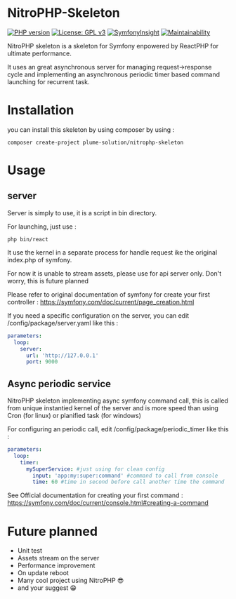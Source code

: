 # NitroPHP-Skeleton

[![PHP version](https://badge.fury.io/ph/alzundaz%2Fnitrophp-skeleton.svg)](https://badge.fury.io/ph/alzundaz%2Fnitrophp-skeleton)
[![License: GPL v3](https://img.shields.io/badge/License-GPLv3-blue.svg)](https://www.gnu.org/licenses/gpl-3.0)
[![SymfonyInsight](https://insight.symfony.com/projects/417d50c4-b1ea-465c-a0a4-6df0ef25f668/mini.svg)](https://insight.symfony.com/projects/417d50c4-b1ea-465c-a0a4-6df0ef25f668)
[![Maintainability](https://api.codeclimate.com/v1/badges/bbfc927ae160d900b9a3/maintainability)](https://codeclimate.com/github/Alzundaz/NitroPHP-Skeleton/maintainability)

NitroPHP skeleton is a skeleton for Symfony enpowered by ReactPHP for ultimate performance.

It uses an great asynchronous server for managing request->response cycle and implementing an asynchronous periodic timer based command launching for recurrent task.

Installation
=
you can install this skeleton by using composer by using :
```CMD
composer create-project plume-solution/nitrophp-skeleton
```
Usage
=
server
-
Server is simply to use, it is a script in bin directory.

For launching, just use : 
```CMD
php bin/react
``` 
It use the kernel in a separate process for handle request ike the original index.php of symfony.

For now it is unable to stream assets, please use for api server only. Don't worry, this is future planned

Please refer to original documentation of symfony for create your first controller :
https://symfony.com/doc/current/page_creation.html

If you need a specific configuration on the server, you can edit /config/package/server.yaml like this :
```yaml
parameters:
  loop:
    server:
      url: 'http://127.0.0.1'
      port: 9000
```

Async periodic service
-
NitroPHP skeleton implementing async symfony command call, this is called from unique instantied kernel of the server
and is more speed than using Cron (for linux) or planified task (for windows)

For configuring an periodic call, edit /config/package/periodic_timer like this :
```yaml
parameters:
  loop:
    timer:
      mySuperService: #just using for clean config
        input: 'app:my:super:command' #command to call from console
        time: 60 #time in second before call another time the command
```
See Official documentation for creating your first command : https://symfony.com/doc/current/console.html#creating-a-command

Future planned
=
* Unit test
* Assets stream on the server
* Performance improvement
* On update reboot
* Many cool project using NitroPHP :sunglasses:
* and your suggest :grin:
